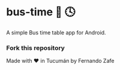# bus-time :bus: :clock4:
A simple Bus time table app for Android.

### Fork this repository
  Made with :heart: in Tucumán by Fernando Zafe